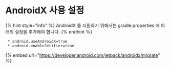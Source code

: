 # AndroidX 사용 설정

{% hint style="info" %}
AndroidX 를 지원하기 위해서는 gradle.properties 에 아래의 설정을 추가해야 합니다.
{% endhint %}

```
 * android.useAndroidX=true
 * android.enableJetifier=true
```

{% embed url="https://developer.android.com/jetpack/androidx/migrate" %}

